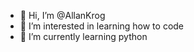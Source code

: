 - 👋 Hi, I’m @AllanKrog
- 👀 I’m interested in learning how to code
- 🌱 I’m currently learning python

<!---
AllanKrog/AllanKrog is a ✨ special ✨ repository because its `README.md` (this file) appears on your GitHub profile.
You can click the Preview link to take a look at your changes.
--->
